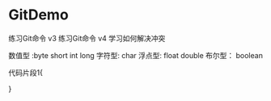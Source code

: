 # GitDemo
练习Git命令 
v3
练习Git命令 v4
学习如何解决冲突

数值型 :byte short int long
字符型: char
浮点型: float double
布尔型： boolean


代码片段1{
  
}
